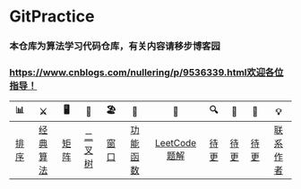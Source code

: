 # GitPractice
### 本仓库为算法学习代码仓库，有关内容请移步博客园
### https://www.cnblogs.com/nullering/p/9536339.html欢迎各位指导！



| 📊 |⚔️ | 🖥 | 🚏 | 🏖  | 🌁| 📮 | 🔍 | 🚀 | 🌈 |💡
| :--------: | :---------: | :---------: | :---------: | :---------: | :---------:| :---------: | :-------: | :-------:| :------:|:------:|
| [排序](#常用排序) | [经典算法](#经典算法)|[矩阵](#矩阵相关) | [二叉树](#二叉树相关) |[窗口](#滑动窗口有关)|[功能函数](#常用功能函数)| [LeetCode题解](#LeetCode题解) |[待更](#待更)|[待更](#待更)| [待更](#待更)|[联系作者](#联系作者) |


